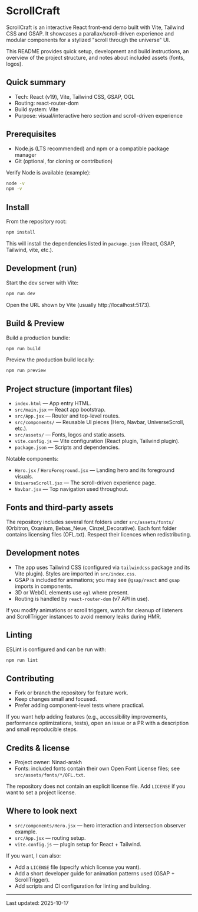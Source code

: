 # ScrollCraft

ScrollCraft is an interactive React front-end demo built with Vite, Tailwind CSS and GSAP. It showcases a parallax/scroll-driven experience and modular components for a stylized "scroll through the universe" UI.

This README provides quick setup, development and build instructions, an overview of the project structure, and notes about included assets (fonts, logos).

## Quick summary

- Tech: React (v19), Vite, Tailwind CSS, GSAP, OGL
- Routing: react-router-dom
- Build system: Vite
- Purpose: visual/interactive hero section and scroll-driven experience

## Prerequisites

- Node.js (LTS recommended) and npm or a compatible package manager
- Git (optional, for cloning or contribution)

Verify Node is available (example):

```bash
node -v
npm -v
```

## Install

From the repository root:

```bash
npm install
```

This will install the dependencies listed in `package.json` (React, GSAP, Tailwind, vite, etc.).

## Development (run)

Start the dev server with Vite:

```bash
npm run dev
```

Open the URL shown by Vite (usually http://localhost:5173).

## Build & Preview

Build a production bundle:

```bash
npm run build
```

Preview the production build locally:

```bash
npm run preview
```

## Project structure (important files)

- `index.html` — App entry HTML.
- `src/main.jsx` — React app bootstrap.
- `src/App.jsx` — Router and top-level routes.
- `src/components/` — Reusable UI pieces (Hero, Navbar, UniverseScroll, etc.).
- `src/assets/` — Fonts, logos and static assets.
- `vite.config.js` — Vite configuration (React plugin, Tailwind plugin).
- `package.json` — Scripts and dependencies.

Notable components:

- `Hero.jsx` / `HeroForeground.jsx` — Landing hero and its foreground visuals.
- `UniverseScroll.jsx` — The scroll-driven experience page.
- `Navbar.jsx` — Top navigation used throughout.

## Fonts and third-party assets

The repository includes several font folders under `src/assets/fonts/` (Orbitron, Oxanium, Bebas_Neue, Cinzel_Decorative). Each font folder contains licensing files (OFL.txt). Respect their licences when redistributing.

## Development notes

- The app uses Tailwind CSS (configured via `tailwindcss` package and its Vite plugin). Styles are imported in `src/index.css`.
- GSAP is included for animations; you may see `@gsap/react` and `gsap` imports in components.
- 3D or WebGL elements use `ogl` where present.
- Routing is handled by `react-router-dom` (v7 API in use).

If you modify animations or scroll triggers, watch for cleanup of listeners and ScrollTrigger instances to avoid memory leaks during HMR.

## Linting

ESLint is configured and can be run with:

```bash
npm run lint
```

## Contributing

- Fork or branch the repository for feature work.
- Keep changes small and focused.
- Prefer adding component-level tests where practical.

If you want help adding features (e.g., accessibility improvements, performance optimizations, tests), open an issue or a PR with a description and small reproducible steps.

## Credits & license

- Project owner: Ninad-arakh
- Fonts: included fonts contain their own Open Font License files; see `src/assets/fonts/*/OFL.txt`.

The repository does not contain an explicit license file. Add `LICENSE` if you want to set a project license.

## Where to look next

- `src/components/Hero.jsx` — hero interaction and intersection observer example.
- `src/App.jsx` — routing setup.
- `vite.config.js` — plugin setup for React + Tailwind.

If you want, I can also:

- Add a `LICENSE` file (specify which license you want).
- Add a short developer guide for animation patterns used (GSAP + ScrollTrigger).
- Add scripts and CI configuration for linting and building.

---

Last updated: 2025-10-17
